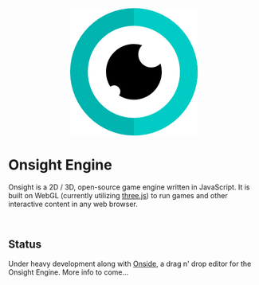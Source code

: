 <div align="center">
<img src="./files/logo/eye256.png" alt="Onsight Engine"/>
</div>

# Onsight Engine

Onsight is a 2D / 3D, open-source game engine written in JavaScript. It is built on WebGL (currently utilizing [three.js](https://threejs.org/)) to run games and other interactive content in any web browser.

<br />

## Status

Under heavy development along with [Onside](https://github.com/scidian/onside), a drag n' drop editor for the Onsight Engine. More info to come...

<br />
